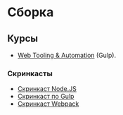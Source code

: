 # Сборка

## Курсы
* [Web Tooling & Automation](https://classroom.udacity.com/courses/ud892/) (Gulp).

### Скринкасты
* [Скринкаст Node.JS](https://learn.javascript.ru/screencast/nodejs)
* [Скринкаст по Gulp](https://learn.javascript.ru/screencast/gulp)
* [Скринкаст Webpack](https://learn.javascript.ru/screencast/webpack)

